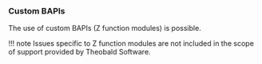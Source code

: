 
### Custom BAPIs

The use of custom BAPIs (Z function modules) is possible.<br>

!!! note
	Issues specific to Z function modules are not included in the scope of support provided by Theobald Software.

